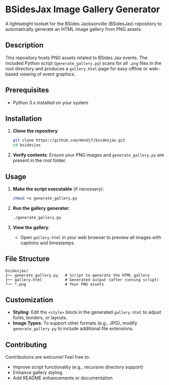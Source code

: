 # BSidesJax Image Gallery Generator

A lightweight toolset for the BSides Jacksonville (BSidesJax) repository to automatically generate an HTML image gallery from PNG assets.

## Description

This repository hosts PNG assets related to BSides Jax events. The included Python script (`generate_gallery.py`) scans for all `.png` files in the root directory and produces a `gallery.html` page for easy offline or web-based viewing of event graphics.

## Prerequisites

* Python 3.x installed on your system

## Installation

1. **Clone the repository**

   ```bash
   git clone https://github.com/Hendjf/bsidesjax.git
   cd bsidesjax
   ```
2. **Verify contents**: Ensure your PNG images and `generate_gallery.py` are present in the root folder.

## Usage

1. **Make the script executable** (if necessary):

   ```bash
   chmod +x generate_gallery.py
   ```
2. **Run the gallery generator**:

   ```bash
   ./generate_gallery.py
   ```
3. **View the gallery**:

   * Open `gallery.html` in your web browser to preview all images with captions and timestamps.

## File Structure

```
bsidesjax/
├── generate_gallery.py   # Script to generate the HTML gallery
├── gallery.html          # Generated output (after running script)
└── *.png                 # Your PNG assets
```

## Customization

* **Styling**: Edit the `<style>` block in the generated `gallery.html` to adjust fonts, borders, or layouts.
* **Image Types**: To support other formats (e.g., JPG), modify `generate_gallery.py` to include additional file extensions.

## Contributing

Contributions are welcome! Feel free to:

* Improve script functionality (e.g., recursive directory support)
* Enhance gallery styling
* Add README enhancements or documentation

